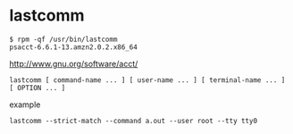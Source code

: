 # lastcomm


```console
$ rpm -qf /usr/bin/lastcomm
psacct-6.6.1-13.amzn2.0.2.x86_64
```

http://www.gnu.org/software/acct/

```
lastcomm [ command-name ... ] [ user-name ... ] [ terminal-name ... ] [ OPTION ... ]
```


example
```
lastcomm --strict-match --command a.out --user root --tty tty0
```
